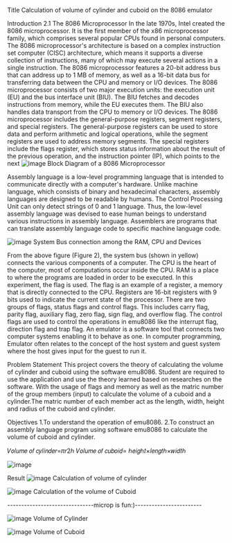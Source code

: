 Title
Calculation of volume of cylinder and cuboid on the 8086 emulator

Introduction
2.1 The 8086 Microprocessor
In the late 1970s, Intel created the 8086 microprocessor. It is the first member of the x86 microprocessor family, which comprises several popular CPUs found in personal computers. The 8086 microprocessor's architecture is based on a complex instruction set computer (CISC) architecture, which means it supports a diverse collection of instructions, many of which may execute several actions in a single instruction. The 8086 microprocessor features a 20-bit address bus that can address up to 1 MB of memory, as well as a 16-bit data bus for transferring data between the CPU and memory or I/O devices.
The 8086 microprocessor consists of two major execution units: the execution unit (EU) and the bus interface unit (BIU). The BIU fetches and decodes instructions from memory, while the EU executes them. The BIU also handles data transport from the CPU to memory or I/O devices. The 8086 microprocessor includes the general-purpose registers, segment registers, and special registers. The general-purpose registers can be used to store data and perform arithmetic and logical operations, while the segment registers are used to address memory segments. The special registers include the flags register, which stores status information about the result of the previous operation, and the instruction pointer (IP), which points to the next
![image](https://github.com/user-attachments/assets/52653ee3-8913-4c01-a5d8-e3f3db80857c)
Block Diagram of a 8086 Microprocessor

Assembly language is a low-level programming language that is intended to communicate directly with a computer's hardware. Unlike machine language, which consists of binary and hexadecimal characters, assembly languages are designed to be readable by humans. The Control Processing Unit can only detect strings of 0 and 1 language. Thus, the low-level assembly language was devised to ease
human beings to understand various instructions in assembly language. Assemblers are programs that can translate assembly language code to specific machine language code.

![image](https://github.com/user-attachments/assets/b3f658a7-dd73-41c1-9b13-82e89ac4801b)
System Bus connection among the RAM, CPU and Devices

From the above figure (Figure 2), the system bus (shown in yellow) connects the various components of a computer. The CPU is the heart of the computer, most of computations occur inside the CPU. RAM is a place to where the programs are loaded in order to be executed.
In this experiment, the flag is used. The flag is an example of a register, a memory that is directly connected to the CPU. Registers are 16-bit registers with 9 bits used to indicate the current state of the processor. There are two groups of flags, status flags and control flags. This includes carry flag, parity flag, auxiliary flag, zero flag, sign flag, and overflow flag. The control flags are used to control the operations in emu8086 like the interrupt flag, direction flag and trap flag.
An emulator is a software tool that connects two computer systems enabling it to behave as one. In computer programming, Emulator often relates to the concept of the host system and guest system where the host gives input for the guest to run it.



Problem Statement
This project covers the theory of calculating the volume of cylinder and cuboid using the software emu8086. Student are required to use the application and use the theory learned based on researches on the software. With the usage of flags and memory as well as the matric number of the group members (input) to calculate the volume of a cuboid and a cylinder.The matric number of each member act as the length, width, height and radius of the cuboid and cylinder.

Objectives
1.To understand the operation of emu8086.
2.To construct an assembly language program using software emu8086 to calculate the volume of cuboid and cylinder.

𝑉𝑜𝑙𝑢𝑚𝑒 𝑜𝑓 𝑐𝑦𝑙𝑖𝑛𝑑𝑒𝑟=𝜋𝑟2ℎ
𝑉𝑜𝑙𝑢𝑚𝑒 𝑜𝑓 𝑐𝑢𝑏𝑜𝑖𝑑= ℎ𝑒𝑖𝑔ℎ𝑡×𝑙𝑒𝑛𝑔𝑡ℎ×𝑤𝑖𝑑𝑡ℎ

![image](https://github.com/user-attachments/assets/f9637611-f487-4140-a6b7-9c49dc936a02)

Result
![image](https://github.com/user-attachments/assets/302d7e0a-159d-4704-8df4-19ba8d6afdeb)
Calculation of volume of cylinder

![image](https://github.com/user-attachments/assets/55b2a5cb-f516-4f91-9bbe-c406db6d2d35)
Calculation of the volume of Cuboid

-------------------------------microp is fun:)------------------------

![image](https://github.com/user-attachments/assets/e2996238-12f8-40ae-83ff-fea5765c2347)
Volume of Cylinder

![image](https://github.com/user-attachments/assets/29f5ef94-bee1-44b5-bdf2-6a0b7b570298)
Volume of Cuboid
